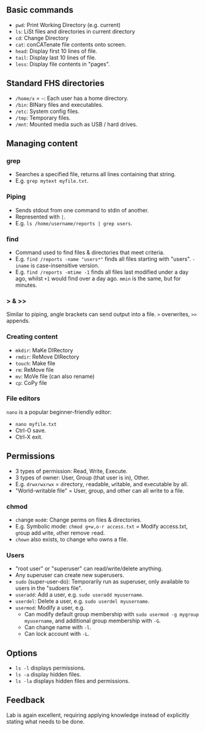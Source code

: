 ## Basic commands

- `pwd`: Print Working Directory (e.g. current)
- `ls`: LiSt files and directories in current directory
- `cd`: Change Directory
- `cat`: conCATenate file contents onto screen.
- `head`: Display first 10 lines of file.
- `tail`: Display last 10 lines of file.
- `less`: Display file contents in "pages".

## Standard FHS directories

- `/home/x` = `~`: Each user has a home directory.
- `/bin`: BINary files and executables.
- `/etc`: System config files.
- `/tmp`: Temporary files.
- `/mnt`: Mounted media such as USB / hard drives.

## Managing content

### grep

- Searches a specified file, returns all lines containing that string.
- E.g. `grep mytext myfile.txt`.

### Piping

- Sends stdout from one command to stdin of another.
- Represented with `|`.
- E.g. `ls /home/username/reports | grep users`.

### find

- Command used to find files & directories that meet criteria.
- E.g. `find /reports -name "users*"` finds all files starting with "users". `-iname` is case-insensitive version.
- E.g. `find /reports -mtime -1` finds all files last modified under a day ago, whilst `+1` would find over a day ago. `mmin` is the same, but for minutes.

### > & >>

Similar to piping, angle brackets can send output into a file. `>` overwrites, `>>` appends.

### Creating content

- `mkdir`: MaKe DIRectory
- `rmdir`: ReMove DIRectory
- `touch`: Make file
- `rm`: ReMove file
- `mv`: MoVe file (can also rename)
- `cp`: CoPy file

### File editors

`nano` is a popular beginner-friendly editor:

- `nano myfile.txt`
- Ctrl-O save.
- Ctrl-X exit.

## Permissions

- 3 types of permission: Read, Write, Execute.
- 3 types of owner: User, Group (that user is in), Other.
- E.g. `drwxrwxrwx` = `d`irectory, `r`eadable, `w`ritable, and e`x`ecutable by all.
- "World-writable file" = User, group, and other can all write to a file.

### chmod

- `ch`ange `mod`e: Change perms on files & directories.
- E.g. Symbolic mode: `chmod g+w,o-r access.txt` = Modify access.txt, `g`roup add `w`rite, `o`ther remove `r`ead.
- `chown` also exists, to change who owns a file.

### Users

- "root user" or "superuser" can read/write/delete anything.
- Any superuser can create new superusers.
- `sudo` (super-user-do): Temporarily run as superuser, only available to users in the "sudoers file".
- `useradd`: Add a user, e.g. `sudo useradd myusername`.
- `userdel`: Delete a user, e.g. `sudo userdel myusername`.
- `usermod`: Modify a user, e.g.
  - Can modify default group membership with `sudo usermod -g mygroup myusername`, and additional group membership with `-G`.
  - Can change name with `-l`.
  - Can lock account with `-L`.

## Options

- `ls -l` displays permissions.
- `ls -a` display hidden files.
- `ls -la` displays hidden files and permissions.

## Feedback

Lab is again excellent, requiring applying knowledge instead of explicitly stating what needs to be done.
